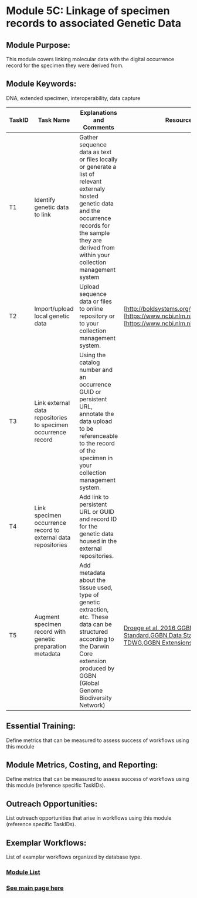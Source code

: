 # Module 5C: Linkage of specimen records to associated Genetic Data

## Module Purpose: 
This module covers linking molecular data with the digital occurrence record for the specimen they were derived from.

## Module Keywords: 
DNA, extended specimen, interoperability, data capture


| TaskID | Task Name | Explanations and Comments | Resources |
|--------|-----------|---------------------------|-----------|
|T1|Identify genetic data to link|Gather sequence data as text or files locally or generate a list of relevant externaly hosted genetic data and the occurrence records for the sample they are derived from within your collection management system||
|T2|Import/upload local genetic data|Upload sequence data or files to online repository or to your collection management system.|[http://boldsystems.org/] [https://www.ncbi.nlm.nih.gov/genbank/] [https://www.ncbi.nlm.nih.gov/sra]|
|T3|Link external data repositories to specimen occurrence record|Using the catalog number and an occurrence GUID or persistent URL, annotate the data upload to be referenceable to the record of the specimen in your collection management system.||
|T4|Link specimen occurrence record to external data repositories|Add link to persistent URL or GUID and record ID for the genetic data housed in the external repositories.||
|T5|Augment specimen record with genetic preparation metadata|Add metadata about the tissue used, type of genetic extraction, etc. These data can be structured according to the Darwin Core extension produced by GGBN (Global Genome Biodiversity Network)|[Droege et al. 2016 GGBN Data Standard](https://academic.oup.com/database/article/doi/10.1093/database/baw125/2630516),[GGBN Data Standard on TDWG](https://terms.tdwg.org/wiki/GGBN_Data_Standard#DNA.2FRNA_.28Material_Sample.29_Vocabulary),[GGBN Extensions on GBIF](https://tools.gbif.org/dwca-validator/extension.do?id=http://data.ggbn.org/schemas/ggbn/terms/MaterialSample)|




## Essential Training: 
Define metrics that can be measured to assess success of workflows using this module

## Module Metrics, Costing, and Reporting: 
Define metrics that can be measured to assess success of workflows using this module (reference specific TaskIDs).

## Outreach Opportunities: 
List outreach opportunities that arise in workflows using this module (reference specific TaskIDs).

## Exemplar Workflows: 
List of examplar workflows organized by database type.

### [Module List](https://entcollnet.github.io/BugFlow/modules/)
### [See main page here](https://entcollnet.github.io/BugFlow/)
